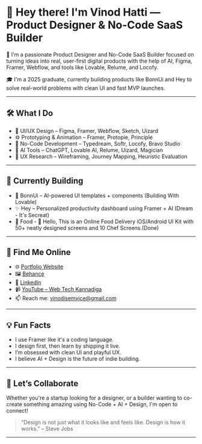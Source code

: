 # 👋 Hey there! I'm Vinod Hatti — Product Designer & No-Code SaaS Builder

🚀 I'm a passionate Product Designer and No-Code SaaS Builder focused on turning ideas into real, user-first digital products with the help of AI, Figma, Framer, Webflow, and tools like Lovable, Relume, and Locofy.

🎓 I'm a 2025 graduate, currently building products like BonnUi and Hey to solve real-world problems with clean UI and fast MVP launches.

---

## 🛠️ What I Do
- 🎨 UI/UX Design – Figma, Framer, Webflow, Sketch, Uizard
- ⚙️ Prototyping & Animation – Framer, Protopie, Principle
- 🚀 No-Code Development – Typedream, Softr, Locofy, Bravo Studio
- 🤖 AI Tools – ChatGPT, Lovable AI, Relume, Uizard, Magician
- 🧠 UX Research – Wireframing, Journey Mapping, Heuristic Evaluation

---

## 🧪 Currently Building
- 🔧 BonnUi – AI-powered UI templates + components (Building With Lovable)
- ✨ Hey – Personalized productivity dashboard using Framer + AI (Dream - It's Secreat)
- 🚀 Food - 👋 Hello, This is an Online Food Delivery iOS/Android UI Kit with 50+ neatly designed screens and 10 Chef Screens.(Done)



---

## 🔗 Find Me Online
- 🌐 [Portfolio Website](https://fluffy-menu-562835.framer.app/)
- 🖼️ [Behance](https://behance.net/vinodhatti)
- 💼 [LinkedIn](https://www.linkedin.com/in/vinodhatti/)
- 📹 [YouTube – Web Tech Kannadiga](https://youtube.com/@webtechkannadiga)
- 📫 Reach me: vinodisemvjce@gmail.com 

---

## 💡 Fun Facts
- I use Framer like it's a coding language.
- I design first, then learn by shipping it live.
- I’m obsessed with clean UI and playful UX.
- I believe AI + Design is the future of indie building.

---

## 🚀 Let’s Collaborate
Whether you're a startup looking for a designer, or a builder wanting to co-create something amazing using No-Code + AI + Design, I'm open to connect!

> “Design is not just what it looks like and feels like. Design is how it works.” – Steve Jobs

---
